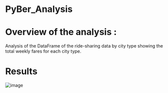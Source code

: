 # PyBer_Analysis
# Overview of the analysis :
Analysis of the DataFrame of the ride-sharing data by city type showing the total weekly fares for each city type.

# Results 
![image](https://user-images.githubusercontent.com/70987568/127558160-d9656b82-7144-473f-b46b-4585dedd2fad.png)
